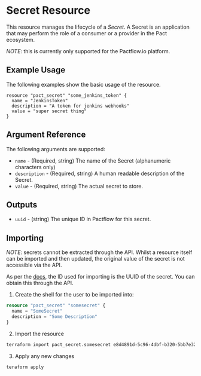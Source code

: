 # Secret Resource

This resource manages the lifecycle of a _Secret_. A Secret is an application that may perform the role of a consumer or a provider in the Pact ecosystem.

_NOTE_: this is currently only supported for the Pactflow.io platform.

## Example Usage
The following examples show the basic usage of the resource.

```hcl
resource "pact_secret" "some_jenkins_token" {
  name = "JenkinsToken"
  description = "A token for jenkins webhooks"
  value = "super secret thing"
}
```

## Argument Reference

The following arguments are supported:

* `name` - (Required, string) The name of the Secret (alphanumeric characters only)
* `description` - (Required, string) A human readable description of the Secret.
* `value` - (Required, string) The actual secret to store.

## Outputs

* `uuid` - (string) The unique ID in Pactflow for this secret.

## Importing

_NOTE_: secrets cannot be extracted through the API. Whilst a resource itself can be imported and then updated, the original value of the secret is not accessible via the API.

As per the [docs](https://www.terraform.io/docs/import/usage.html), the ID used for importing is the UUID of the secret. You can obtain this through the API.

1. Create the shell for the user to be imported into:

```tf
resource "pact_secret" "somesecret" {
  name = "SomeSecret"
  description = "Some Description"
}
```

2. Import the resource
```sh
terraform import pact_secret.somesecret e8d4891d-5c96-4dbf-b320-5bb7e3238269
```

3. Apply any new changes
```sh
teraform apply
```